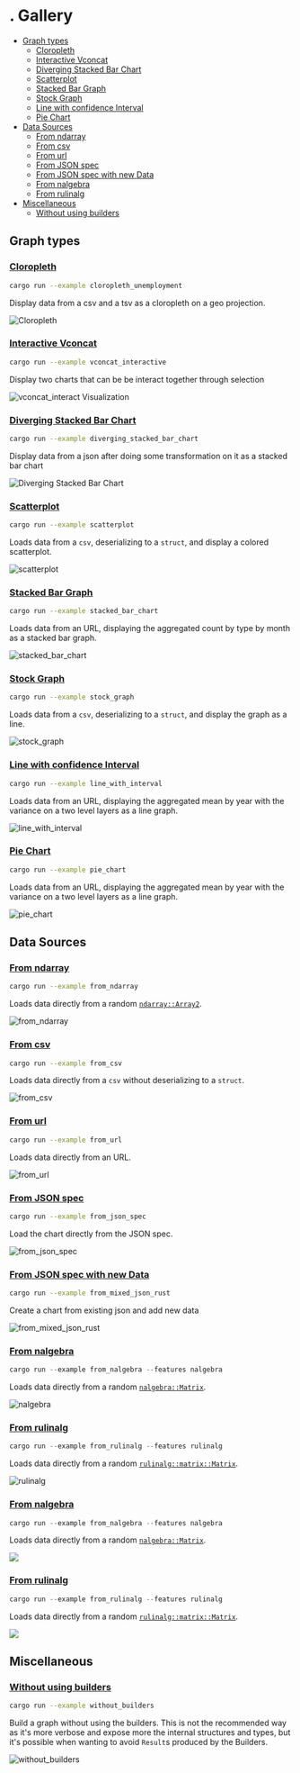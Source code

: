 # . Gallery <!-- omit in toc -->

- [Graph types](#graph-types)
  - [Cloropleth](#cloropleth)
  - [Interactive Vconcat](#interactive-vconcat)
  - [Diverging Stacked Bar Chart](#diverging-stacked-bar-chart)
  - [Scatterplot](#scatterplot)
  - [Stacked Bar Graph](#stacked-bar-graph)
  - [Stock Graph](#stock-graph)
  - [Line with confidence Interval](#line-with-confidence-interval)
  - [Pie Chart](#pie-chart)
- [Data Sources](#data-sources)
  - [From ndarray](#from-ndarray)
  - [From csv](#from-csv)
  - [From url](#from-url)
  - [From JSON spec](#from-json-spec)
  - [From JSON spec with new Data](#from-json-spec-with-new-data)
  - [From nalgebra](#from-nalgebra)
  - [From rulinalg](#from-rulinalg)
- [Miscellaneous](#miscellaneous)
  - [Without using builders](#without-using-builders)

## Graph types

### [Cloropleth](./cloropleth_unemployment.rs)

```bash
cargo run --example cloropleth_unemployment
```

Display data from a csv and a tsv as a cloropleth on a geo projection.

![Cloropleth](./res/screens/cloropleth_unemployment.png)

### [Interactive Vconcat](./vconcat_interactive.rs)

```bash
cargo run --example vconcat_interactive
```

Display two charts that can be be interact together through selection

![vconcat_interact Visualization](./res/screens/vconcat_interact.png)

### [Diverging Stacked Bar Chart](./diverging_stacked_bar_chart.rs)

```bash
cargo run --example diverging_stacked_bar_chart
```

Display data from a json after doing some transformation on it as a stacked bar chart

![Diverging Stacked Bar Chart](./res/screens/diverging_stacked_bar_chart.png)

### [Scatterplot](./scatterplot.rs)

```bash
cargo run --example scatterplot
```

Loads data from a `csv`, deserializing to a `struct`, and display a colored scatterplot.

![scatterplot](./res/screens/scatterplot.png)

### [Stacked Bar Graph](./stacked_bar_chart.rs)

```bash
cargo run --example stacked_bar_chart
```

Loads data from an URL, displaying the aggregated count by type by month as a stacked bar graph.

![stacked_bar_chart](./res/screens/stacked_bar_chart.png)

### [Stock Graph](./stock_graph.rs)

```bash
cargo run --example stock_graph
```

Loads data from a `csv`, deserializing to a `struct`, and display the graph as a line.

![stock_graph](./res/screens/stock_graph.png)

### [Line with confidence Interval](./line_with_interval.rs)

```bash
cargo run --example line_with_interval
```

Loads data from an URL, displaying the aggregated mean by year with the variance on a two level layers as a line graph.

![line_with_interval](./res/screens/line_with_interval.png)

### [Pie Chart](./pie_chart.rs)

```bash
cargo run --example pie_chart
```

Loads data from an URL, displaying the aggregated mean by year with the variance on a two level layers as a line graph.

![pie_chart](./res/screens/pie_chart.png)

## Data Sources

### [From ndarray](./from_ndarray.rs)

```bash
cargo run --example from_ndarray
```

Loads data directly from a random [`ndarray::Array2`](https://docs.rs/ndarray/latest/ndarray/type.Array2.html).

![from_ndarray](./res/screens/from_ndarray.png)

### [From csv](./from_csv.rs)

```bash
cargo run --example from_csv
```

Loads data directly from a `csv` without deserializing to a `struct`.

![from_csv](./res/screens/stock_graph.png)

### [From url](./from_url.rs)

```bash
cargo run --example from_url
```

Loads data directly from an URL.

![from_url](./res/screens/stock_graph.png)

### [From JSON spec](./from_json_spec.rs)

```bash
cargo run --example from_json_spec
```

Load the chart directly from the JSON spec.

![from_json_spec](./res/screens/diverging_stacked_bar_chart.png)

### [From JSON spec with new Data](./from_mixed_json_rust.rs)

```bash
cargo run --example from_mixed_json_rust
```

Create a chart from existing json and add new data

![from_mixed_json_rust](./res/screens/mixed.png)

### [From nalgebra](./from_nalgebra.rs)

```rust
cargo run --example from_nalgebra --features nalgebra
```

Loads data directly from a random [`nalgebra::Matrix`](https://docs.rs/nalgebra/0.19.0/nalgebra/index.html).

![nalgebra](./res/screens/rulinalg_nalgebra.png)

### [From rulinalg](./from_ndarray.rs)

```rust
cargo run --example from_rulinalg --features rulinalg
```

Loads data directly from a random [`rulinalg::matrix::Matrix`](https://athemathmo.github.io/rulinalg/doc/rulinalg/matrix/struct.Matrix.html).

![rulinalg](./res/screens/rulinalg_nalgebra.png)

### [From nalgebra](./from_nalgebra.rs)

```rust
cargo run --example from_nalgebra --features nalgebra
```

Loads data directly from a random [`nalgebra::Matrix`](https://docs.rs/nalgebra/0.19.0/nalgebra/index.html).

<img src="./res/screens/rulinalg_nalgebra.png">

### [From rulinalg](./from_ndarray.rs)

```rust
cargo run --example from_rulinalg --features rulinalg
```

Loads data directly from a random [`rulinalg::matrix::Matrix`](https://athemathmo.github.io/rulinalg/doc/rulinalg/matrix/struct.Matrix.html).

<img src="./res/screens/rulinalg_nalgebra.png">

## Miscellaneous

### [Without using builders](./without_builders.rs)

```bash
cargo run --example without_builders
```

Build a graph without using the builders. This is not the recommended way as it's more verbose and expose more the
internal structures and types, but it's possible when wanting to avoid `Result`s produced by the Builders.

![without_builders](./res/screens/stock_graph.png)
